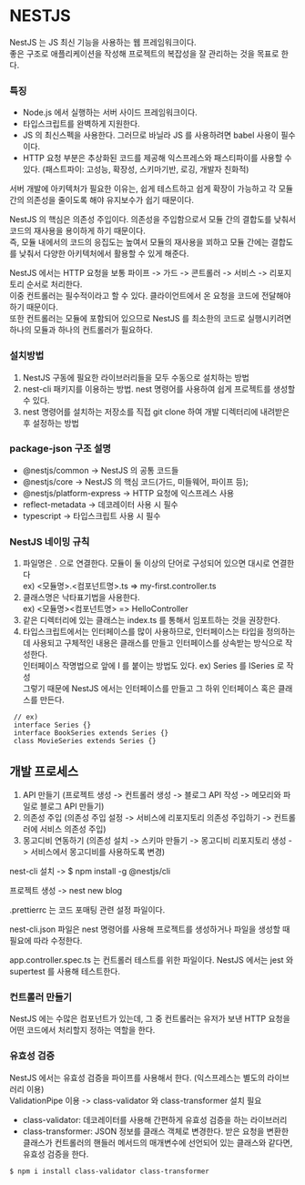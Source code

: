 # NESTJS
NestJS 는 JS 최신 기능을 사용하는 웹 프레임워크이다.</br>
좋은 구조로 애플리케이션을 작성해 프로젝트의 복잡성을 잘 관리하는 것을 목표로 한다.

### 특징
- Node.js 에서 실행하는 서버 사이드 프레임워크이다.
- 타입스크립트를 완벽하게 지원한다.
- JS 의 최신스펙을 사용한다. 그러므로 바닐라 JS 를 사용하려면 babel 사용이 필수이다.
- HTTP 요청 부분은 추상화된 코드를 제공해 익스프레스와 패스티파이를 사용할 수 있다. (패스트파이: 고성능, 확장성, 스키마기반, 로깅, 개발자 친화적)

서버 개발에 아키텍처가 필요한 이유는, 쉽게 테스트하고 쉽게 확장이 가능하고 각 모듈간의 의존성을 줄이도록 해야 유지보수가 쉽기 때문이다.

NestJS 의 핵심은 의존성 주입이다. 의존성을 주입함으로서 모듈 간의 결합도를 낮춰서 코드의 재사용을 용이하게 하기 때문이다. </br>
즉, 모듈 내에서의 코드의 응집도는 높여서 모듈의 재사용을 꾀하고 모듈 간에는 결합도를 낮춰서 다양한 아키텍처에서 활용할 수 있게 해준다.

NestJS 에서는 HTTP 요청을 보통 파이프 -> 가드 -> 콘트롤러 -> 서비스 -> 리포지토리 순서로 처리한다.</br>
이중 컨트롤러는 필수적이라고 할 수 있다. 클라이언트에서 온 요청을 코드에 전달해야 하기 때문이다.</br>
또한 컨트롤러는 모듈에 포함되어 있으므로 NestJS 를 최소한의 코드로 실행시키려면 하나의 모듈과 하나의 컨트롤러가 필요하다.

### 설치방법
1. NestJS 구동에 필요한 라이브러리들을 모두 수동으로 설치하는 방법
2. nest-cli 패키지를 이용하는 방법. nest 명령어를 사용하여 쉽게 프로젝트를 생성할 수 있다.
3. nest 명령어를 설치하는 저장소를 직접 git clone 하여 개발 디렉터리에 내려받은 후 설정하는 방법

### package-json 구조 설명
- @nestjs/common -> NestJS 의 공통 코드들
- @nestjs/core -> NestJS 의 핵심 코드(가드, 미들웨어, 파이프 등);
- @nestjs/platform-express -> HTTP 요청에 익스프레스 사용
- reflect-metadata -> 데코레이터 사용 시 필수
- typescript -> 타입스크립트 사용 시 필수

### NestJS 네이밍 규칙
1. 파일명은 . 으로 연결한다. 모듈이 둘 이상의 단어로 구성되어 있으면 대시로 연결한다</br>
ex) <모듈명>.<컴포넌트명>.ts => my-first.controller.ts
2. 클래스명은 낙타표기법을 사용한다.</br>
ex) <모듈명><컴포넌트명> => HelloController
3. 같은 디렉터리에 있는 클래스는 index.ts 를 통해서 임포트하는 것을 권장한다.
4. 타입스크립트에서는 인터페이스를 많이 사용하므로, 인터페이스는 타입을 정의하는데 사용되고 구체적인 내용은 클래스를 만들고 인터페이스를 상속받는 방식으로 작성한다.</br>
인터페이스 작명법으로 앞에 I 를 붙이는 방법도 있다. ex) Series 를 ISeries 로 작성</br>
그렇기 때문에 NestJS 에서는 인터페이스를 만들고 그 하위 인터페이스 혹은 클래스를 만든다.</br>
```
 // ex)
 interface Series {}
 interface BookSeries extends Series {}
 class MovieSeries extends Series {}
```

## 개발 프로세스
1. API 만들기 (프로젝트 생성 -> 컨트롤러 생성 -> 블로그 API 작성 -> 메모리와 파일로 블로그 API 만들기)
2. 의존성 주입 (의존성 주입 설정 -> 서비스에 리포지토리 의존성 주입하기 -> 컨트롤러에 서비스 의존성 주입)
3. 몽고디비 연동하기 (의존성 설치 -> 스키마 만들기 -> 몽고디비 리포지토리 생성 -> 서비스에서 몽고디비를 사용하도록 변경)

nest-cli 설치 -> $ npm install -g @nestjs/cli

프로젝트 생성 -> nest new blog

.prettierrc 는 코드 포매팅 관련 설정 파일이다.

nest-cli.json 파일은 nest 명령어를 사용해 프로젝트를 생성하거나 파일을 생성할 때 필요에 따라 수정한다.

app.controller.spec.ts 는 컨트롤러 테스트를 위한 파일이다. NestJS 에서는 jest 와 supertest 를 사용해 테스트한다.

### 컨트롤러 만들기
NestJS 에는 수많은 컴포넌트가 있는데, 그 중 컨트롤러는 유저가 보낸 HTTP 요청을 어떤 코드에서 처리할지 정하는 역할을 한다.

### 유효성 검증
NestJS 에서는 유효성 검증을 파이프를 사용해서 한다. (익스프레스는 별도의 라이브러리 이용)</br>
ValidationPipe 이용 -> class-validator 와 class-transformer 설치 필요
- class-validator: 데코레이터를 사용해 간편하게 유효성 검증을 하는 라이브러리
- class-transformer: JSON 정보를 클래스 객체로 변경한다. 받은 요청을 변환한 클래스가 컨트롤러의 핸들러 메서드의 매개변수에 선언되어 있는 클래스와 같다면, 유효성 검증을 한다.

```
$ npm i install class-validator class-transformer
```


